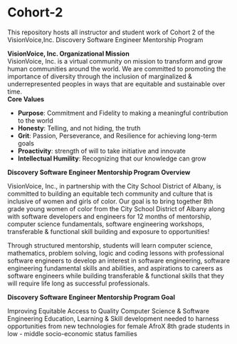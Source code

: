 # Cohort-2
This repository hosts all instructor and student work of Cohort 2 of the VisionVoice,Inc. Discovery Software Engineer Mentorship Program
<div><b>VisionVoice, Inc. Organizational Mission</b></div>
VisionVoice, Inc. is a virtual community on mission to transform and grow human communities around the world. We are committed to promoting the importance of diversity through the inclusion of marginalized & underrepresented peoples in ways that are equitable and sustainable over time.

<div> <b> Core Values </b></div>
<ul>
  <li><b>Purpose</b>: Commitment and Fidelity to making a meaningful contribution to the world
<li><b>Honesty</b>: Telling, and not hiding, the truth
<li><b>Grit</b>: Passion, Perseverance, and Resilience for achieving long-term goals
<li><b>Proactivity</b>: strength of will to take initiative and innovate
<li><b>Intellectual Humility</b>: Recognizing that our knowledge can grow
</ul>

<div> </div>

<div><b>Discovery Software Engineer Mentorship Program Overview</b></div>

VisionVoice, Inc., in partnership with the City School District of Albany, is committed to building an equitable tech community and culture that is inclusive of women and girls of color. Our goal is to bring together 8th grade young women of color from the City School District of Albany along with software developers and engineers for 12  months of mentorship, computer science fundamentals, software engineering workshops,  transferable & functional skill building and exposure to opportunities!

Through structured mentorship, students will learn computer science, mathematics, problem solving, logic  and coding lessons with professional software engineers to develop an interest in software engineering, software engineering fundamental skills and abilities, and aspirations to careers as software engineers while building transferable & functional skills that they will require life long as successful professionals.

<b><div>Discovery Software Engineer Mentorship Program Goal</b></div>

Improving Equitable Access to Quality Computer Science & Software Engineering Education, Learning & Skill development needed to harness opportunities from new technologies for female AfroX 8th grade students in low - middle socio-economic status families
